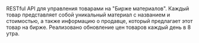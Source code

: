RESTful API для управления товарами на "Бирже материалов". Каждый товар представляет собой уникальный материал с названием и стоимостью, а также информацию о продавце, который предлагает этот товар на бирже. Реализовано обновление цен товаров каждый день в 8 утра.
